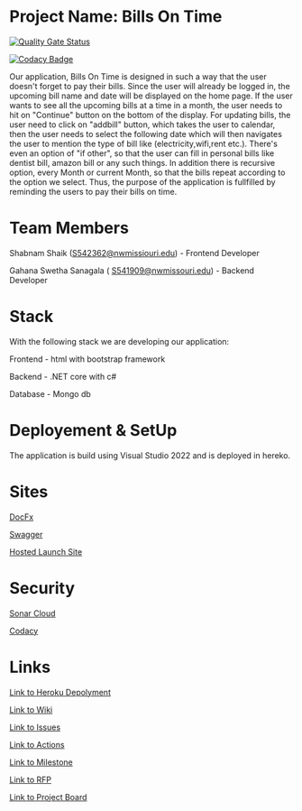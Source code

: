 # Project Name:  Bills On Time

[![Quality Gate Status](https://sonarcloud.io/api/project_badges/measure?project=ShabnamShaikk_billsOnTime&metric=alert_status)](https://sonarcloud.io/summary/new_code?id=ShabnamShaikk_billsOnTime)


[![Codacy Badge](https://app.codacy.com/project/badge/Grade/bba298a1b2834699a3a74301fd7a80d9)](https://www.codacy.com/gh/ShabnamShaikk/billsOnTime/dashboard?utm_source=github.com&amp;utm_medium=referral&amp;utm_content=ShabnamShaikk/billsOnTime&amp;utm_campaign=Badge_Grade)

Our application, Bills On Time is designed in such a way that the user doesn't forget to pay their bills. Since the user will already be logged in, the upcoming bill name and date will be displayed on the home page. If the user wants to see all the upcoming bills at a time in a month, the user needs to hit on "Continue" button on the bottom of the display. For updating bills, the user need to click on "addbill" button, which takes the user to calendar, then the user needs to select the following date which will then navigates the user to mention the type of bill like (electricity,wifi,rent etc.). There's even an option of "if other", so that the user can fill in personal bills like dentist bill, amazon bill or any such things. In addition there is recursive option, every Month or current Month, so that the bills repeat according to the option we select. Thus, the purpose of the application is fullfilled by reminding the users to pay their bills on time.
# Team Members 
Shabnam Shaik (S542362@nwmissiouri.edu) - Frontend Developer 
 
Gahana Swetha Sanagala ( S541909@nwmissouri.edu) - Backend Developer 
#  Stack
With the following stack we are developing our application:

Frontend - html with bootstrap framework
 
Backend - .NET core with c#

Database - Mongo db

# Deployement & SetUp
The application is build using Visual Studio 2022 and is deployed in hereko. 

# Sites
[DocFx](https://github.com/ShabnamShaikk/billsontime-doc)

[Swagger](https://github.com/ShabnamShaikk/swagger-billsontime)

[Hosted Launch Site](https://swetha34.github.io/bills-on-time-doc/)

# Security
[Sonar Cloud](https://sonarcloud.io/project/overview?id=ShabnamShaikk_billsOnTime)

[Codacy]()

#  Links
[Link to Heroku Depolyment](billsontimeapp.herokuapp.com/)

[Link to Wiki](https://github.com/ShabnamShaikk/billsOnTime/wiki)

[Link to Issues](https://github.com/ShabnamShaikk/billsOnTime/issues)

[Link to Actions](https://github.com/ShabnamShaikk/billsOnTime/actions)

[Link to Milestone](https://github.com/ShabnamShaikk/billsOnTime/milestones)

[Link to RFP](https://github.com/ShabnamShaikk/billsOnTime/blob/main/rfp.md)

[Link to Project Board](https://github.com/ShabnamShaikk/billsOnTime/projects/1)
  
